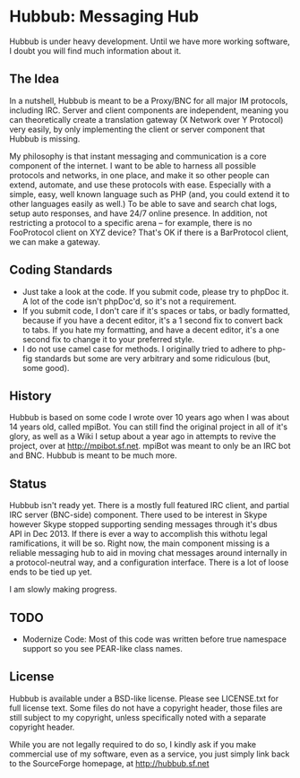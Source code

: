 # Hubbub: Messaging Hub #
Hubbub is under heavy development.  Until we have more working software, I doubt you will find much information about it.

## The Idea ##
In a nutshell, Hubbub is meant to be a Proxy/BNC for all major IM protocols, including IRC.  Server and client components are independent, meaning you can theoretically create a translation gateway (X Network over Y Protocol) very easily, by only implementing the client or server component that Hubbub is missing.

My philosophy is that instant messaging and communication is a core component of the internet.  I want to be able to harness all possible protocols and networks, in one place, and make it so other people can extend, automate, and use these protocols with ease. Especially with a simple, easy, well known language such as PHP (and, you could extend it to other languages easily as well.)  To be able to save and search chat logs, setup auto responses, and have 24/7 online presence.  In addition, not restricting a protocol to a specific arena – for example, there is no FooProtocol client on XYZ device?  That's OK if there is a BarProtocol client, we can make a gateway.

## Coding Standards ##
  * Just take a look at the code.  If you submit code, please try to phpDoc it.  A lot of the code isn't phpDoc'd, so it's not a requirement.
  * If you submit code, I don't care if it's spaces or tabs, or badly formatted, because if you have a decent editor, it's a 1 second fix to convert back to tabs.  If you hate my formatting, and have a decent editor, it's a one second fix to change it to your preferred style.
  * I do not use camel case for methods.  I originally tried to adhere to php-fig standards but some are very arbitrary and some ridiculous (but, some good).

## History ##
Hubbub is based on some code I wrote over 10 years ago when I was about 14 years old, called mpiBot.  You can still find the original project in all of it's glory, as well as a Wiki I setup about a year ago in attempts to revive the project, over at http://mpibot.sf.net.  mpiBot was meant to only be an IRC bot and BNC.  Hubbub is meant to be much more.

## Status ##
Hubbub isn't ready yet.  There is a mostly full featured IRC client, and partial IRC server (BNC-side) component.  There used to be interest in Skype however Skype stopped supporting sending messages through it's dbus API in Dec 2013.  If there is ever a way to accomplish this withotu legal ramifications, it will be so.  Right now, the main component missing is a reliable messaging hub to aid in moving chat messages around internally in a protocol-neutral way, and a configuration interface.  There is a lot of loose ends to be tied up yet.

I am slowly making progress.

## TODO ##
  * Modernize Code: Most of this code was written before true namespace support so you see PEAR-like class names.


## License ##
Hubbub is available under a BSD-like license.  Please see LICENSE.txt for full license text.  Some files do not have a copyright header, those files are still subject to my copyright, unless specifically  noted with a separate copyright header.

While you are not legally required to do so, I kindly ask if you make commercial use of my software, even as a service, you just simply link back to the SourceForge homepage, at http://hubbub.sf.net



